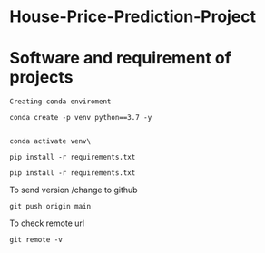 # House-Price-Prediction-Project

# Software and requirement of projects
```
Creating conda enviroment
```
```
conda create -p venv python==3.7 -y


```

```
conda activate venv\
```


```
pip install -r requirements.txt
```

```
pip install -r requirements.txt
```


To send version /change to github

```
git push origin main
```

To check remote url

```
git remote -v
```